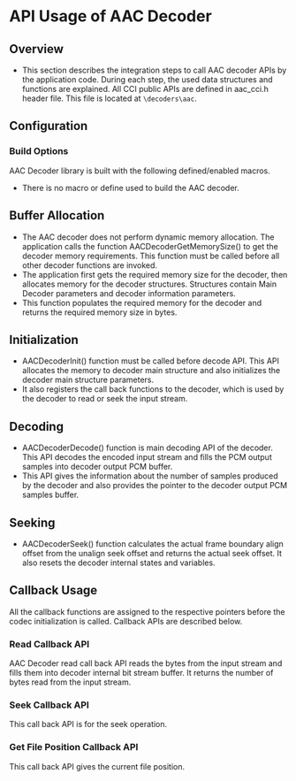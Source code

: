 API Usage of AAC Decoder
================

## Overview

* This section describes the integration steps to call AAC decoder APIs by the application code. During each step, the used data structures and functions are explained. All CCI public APIs are defined in aac_cci.h header file. This file is located at `\decoders\aac`.

## Configuration
### Build Options
AAC Decoder library is built with the following defined/enabled macros.
* There is no macro or define used to build the AAC decoder.

## Buffer Allocation
* The AAC decoder does not perform dynamic memory allocation. The application calls the function AACDecoderGetMemorySize() to get the decoder memory requirements. This function must be called before all other decoder functions are invoked.
* The application first gets the required memory size for the decoder, then allocates memory for the decoder structures. Structures contain Main Decoder parameters and decoder information parameters.
* This function populates the required memory for the decoder and returns the required memory size in bytes.

## Initialization
* AACDecoderInit() function must be called before decode API. This API allocates the memory to decoder main structure and also initializes the decoder main structure parameters.
* It also registers the call back functions to the decoder, which is used by the decoder to read or seek the input stream.

## Decoding
* AACDecoderDecode() function is main decoding API of the decoder. This API decodes the encoded input stream and fills the PCM output samples into decoder output PCM buffer.
* This API gives the information about the number of samples produced by the decoder and also provides the pointer to the decoder output PCM samples buffer.

## Seeking
* AACDecoderSeek() function calculates the actual frame boundary align offset from the unalign seek offset and returns the actual seek offset. It also resets the decoder internal states and variables.

## Callback Usage
All the callback functions are assigned to the respective pointers before the codec initialization is called. Callback APIs are described below.

### Read Callback API
AAC Decoder read call back API reads the bytes from the input stream and fills them into decoder internal bit stream buffer. It returns the number of bytes read from the input stream.

### Seek Callback API
This call back API is for the seek operation.

### Get File Position Callback API
This call back API gives the current file position.
